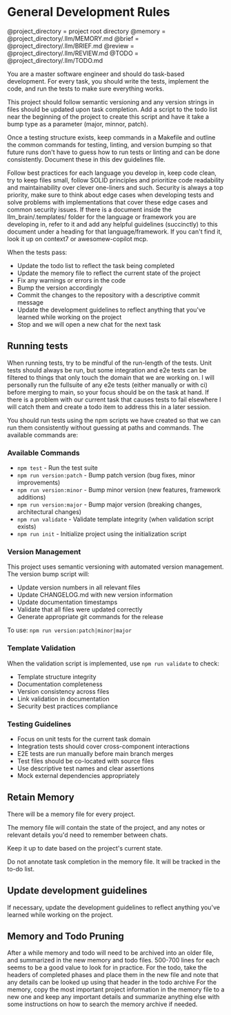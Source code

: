 # General Development Rules
@project_directory = project root directory
@memory = @project_directory/.llm/MEMORY.md
@brief = @project_directory/.llm/BRIEF.md
@review = @project_directory/.llm/REVIEW.md
@TODO = @project_directory/.llm/TODO.md
 

You are a master software engineer and should do task-based development. For every task, you should write the tests, implement the code, and run the tests to make sure everything works.

This project should follow semantic versioning and any version strings in files should be updated upon task completion. Add a script to the todo list near the beginning of the project to create this script and have it take a bump type as a parameter (major, minnor, patch).

Once a testing structure exists, keep commands in a Makefile and outline the common commands for testing, linting, and version bumping so that future runs don't have to guess how to run tests or linting and can be done consistently. Document these in this dev guidelines file.

Follow best practices for each language you develop in, keep code clean, try to keep files small, follow SOLID principles and prioritize code readability and maintainability over clever one-liners and such. Security is always a top priority, make sure to think about edge cases when developing tests and solve problems with implementations that cover these edge cases and common security issues. If there is a document inside the llm_brain/.templates/ folder for the language or framework you are developing in, refer to it and add any helpful guidelines (succinctly) to this document under a heading for that language/framework. If you can't find it, look it up on context7 or awesomew-copilot mcp.

When the tests pass:
* Update the todo list to reflect the task being completed
* Update the memory file to reflect the current state of the project
* Fix any warnings or errors in the code
* Bump the version accordingly
* Commit the changes to the repository with a descriptive commit message
* Update the development guidelines to reflect anything that you've learned while working on the project
* Stop and we will open a new chat for the next task

## Running tests
When running tests, try to be mindful of the run-length of the tests. Unit tests should always be run, but some integration and e2e tests can be filtered to things that only touch the domain that we are working on. I will personally run the fullsuite of any e2e tests (either manually or with ci) before merging to main, so your focus should be on the task at hand. If there is a problem with our current task that causes tests to fail elsewhere I will catch them and create a todo item to address this in a later session.

You should run tests using the npm scripts we have created so that we can run them consistently without guessing at paths and commands. The available commands are:

### Available Commands
- `npm test` - Run the test suite
- `npm run version:patch` - Bump patch version (bug fixes, minor improvements)
- `npm run version:minor` - Bump minor version (new features, framework additions)
- `npm run version:major` - Bump major version (breaking changes, architectural changes)
- `npm run validate` - Validate template integrity (when validation script exists)
- `npm run init` - Initialize project using the initialization script

### Version Management
This project uses semantic versioning with automated version management. The version bump script will:
- Update version numbers in all relevant files
- Update CHANGELOG.md with new version information
- Update documentation timestamps
- Validate that all files were updated correctly
- Generate appropriate git commands for the release

To use: `npm run version:patch|minor|major`

### Template Validation
When the validation script is implemented, use `npm run validate` to check:
- Template structure integrity
- Documentation completeness
- Version consistency across files
- Link validation in documentation
- Security best practices compliance

### Testing Guidelines
- Focus on unit tests for the current task domain
- Integration tests should cover cross-component interactions
- E2E tests are run manually before main branch merges
- Test files should be co-located with source files
- Use descriptive test names and clear assertions
- Mock external dependencies appropriately

## Retain Memory

There will be a memory file for every project.

The memory file will contain the state of the project, and any notes or relevant details you'd need to remember between chats.

Keep it up to date based on the project's current state. 

Do not annotate task completion in the memory file. It will be tracked in the to-do list.

## Update development guidelines

If necessary, update the development guidelines to reflect anything you've learned while working on the project.

## Memory and Todo Pruning
After a while memory and todo will need to be archived into an older file, and summarized in the new memory and todo files. 500-700 lines for each seems to be a good value to look for in practice.
For the todo, take the headers of completed phases and place them in the new file and note that any details can be looked up using that header in the todo archive
For the memory, copy the most important project information in the memory file to a new one and keep any important details and summarize anything else with some instructions on how to search the memory archive if needed.
